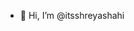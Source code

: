 - 👋 Hi, I’m @itsshreyashahi


<!---
itsshreyashahi/itsshreyashahi is a ✨ special ✨ repository because its `README.md` (this file) appears on your GitHub profile.
You can click the Preview link to take a look at your changes.
--->
